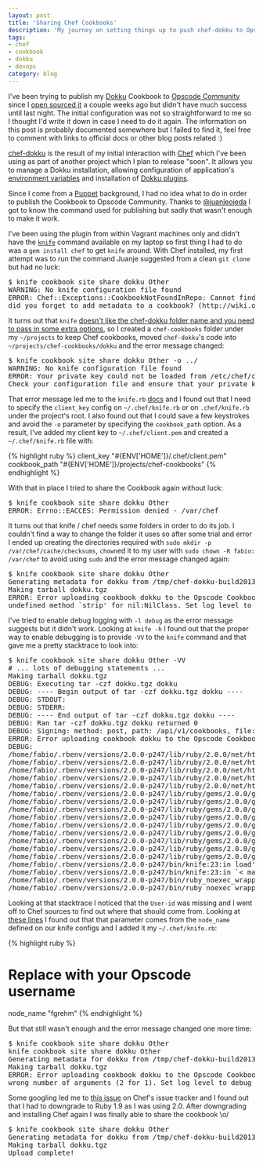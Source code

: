 ```yaml
---
layout: post
title: 'Sharing Chef Cookbooks'
description: 'My journey on setting things up to push chef-dokku to Opscode Community'
tags:
- chef
- cookbook
- dokku
- devops
category: blog
---
```


I've been trying to publish my [Dokku](https://github.com/progrium/dokku) Cookbook
to [Opscode Community](http://www.opscode.com/community/) since I [open sourced it](https://github.com/fgrehm/chef-dokku)
a couple weeks ago but didn't have much success until last night. The initial
configuration was not so straightforward to me so I thought I'd write it down
in case I need to do it again. The information on this post is probably documented
somewhere but I failed to find it, feel free to comment with links to official docs
or other blog posts related :)

[chef-dokku](https://github.com/fgrehm/chef-dokku) is the result of my initial
interaction with [Chef](http://www.opscode.com/chef/) which I've been using as
part of another project which I plan to release "soon". It allows you to manage
a Dokku installation, allowing configuration of application's [environment variables](https://github.com/progrium/dokku#environment-setup)
and installation of [Dokku plugins](https://github.com/progrium/dokku/wiki/Plugins).

Since I come from a [Puppet](http://puppetlabs.com/puppet/what-is-puppet) background,
I had no idea what to do in order to publish the Cookbook to Opscode Community.
Thanks to [@juanjeojeda](https://twitter.com/juanjeojeda/status/376398727822340096)
I got to know the command used for publishing but sadly that wasn't enough to
make it work.

I've been using the plugin from within Vagrant machines only and didn't have the
[`knife`](http://docs.opscode.com/knife.html) command available on my laptop so
first thing I had to do was a `gem install chef` to get `knife` around. With Chef
installed, my first attempt was to run the command Juanje suggested from a clean
`git clone` but had no luck:

<div class="highlight">
  <pre>$ knife cookbook site share dokku Other
WARNING: No knife configuration file found
ERROR: Chef::Exceptions::CookbookNotFoundInRepo: Cannot find a cookbook named dokku;
did you forget to add metadata to a cookbook? (http://wiki.opscode.com/display/chef/Metadata)</pre>
</div>

It turns out that `knife` [doesn't like the chef-dokku folder name and you need to pass in some extra options](http://starkandwayne.com/articles/2013/05/07/tdd-your-devops-with-test-kitchen/#sharing_the_cookbook),
so I created a `chef-cookbooks` folder under my `~/projects` to keep Chef
cookbooks, moved `chef-dokku`'s code into `~/projects/chef-cookbooks/dokku` and
the error message changed:

<div class="highlight">
  <pre>$ knife cookbook site share dokku Other -o ../
WARNING: No knife configuration file found
ERROR: Your private key could not be loaded from /etc/chef/client.pem
Check your configuration file and ensure that your private key is readable</pre>
</div>

That error message led me to the `knife.rb` [docs](http://docs.opscode.com/config_rb_knife.html)
and I found out that I need to specify the `client_key` config on `~/.chef/knife.rb`
or on `.chef/knife.rb` under the project's root. I also found out that I could
save a few keystrokes and avoid the `-o` parameter by specifying the `cookbook_path`
option. As a result, I've added my client key to `~/.chef/client.pem` and created a
`~/.chef/knife.rb` file with:

{% highlight ruby %}
client_key "#{ENV['HOME']}/.chef/client.pem"
cookbook_path "#{ENV['HOME']}/projects/chef-cookbooks"
{% endhighlight %}

With that in place I tried to share the Cookbook again without luck:

<div class="highlight">
  <pre>$ knife cookbook site share dokku Other
ERROR: Errno::EACCES: Permission denied - /var/chef</pre>
</div>

It turns out that knife / chef needs some folders in order to do its job. I
couldn't find a way to change the folder it uses so after some trial and error
I ended up creating the directories required with `sudo mkdir -p /var/chef/cache/checksums`,
`chown`ed it to my user with `sudo chown -R fabio: /var/chef` to avoid using
`sudo` and the error message changed again:

<div class="highlight">
  <pre>$ knife cookbook site share dokku Other
Generating metadata for dokku from /tmp/chef-dokku-build20131001-18021-ypq6jp/dokku/metadata.rb
Making tarball dokku.tgz
ERROR: Error uploading cookbook dokku to the Opscode Cookbook Site:
undefined method `strip' for nil:NilClass. Set log level to debug (-l debug) for more information.</pre>
</div>

I've tried to enable debug logging with `-l debug` as the error message suggests
but it didn't work. Looking at `knife -h` I found out that the proper way to enable
debugging is to provide `-VV` to the `knife` command and that gave me a pretty
stacktrace to look into:

<div class="highlight">
  <pre>$ knife cookbook site share dokku Other -VV
# ... lots of debugging statements ...
Making tarball dokku.tgz
DEBUG: Executing tar -czf dokku.tgz dokku
DEBUG: ---- Begin output of tar -czf dokku.tgz dokku ----
DEBUG: STDOUT:
DEBUG: STDERR:
DEBUG: ---- End output of tar -czf dokku.tgz dokku ----
DEBUG: Ran tar -czf dokku.tgz dokku returned 0
DEBUG: Signing: method: post, path: /api/v1/cookbooks, file: #< File:0x007f584a01ed08 >, User-id: , Timestamp: 2013-10-01T14:39:46Z
ERROR: Error uploading cookbook dokku to the Opscode Cookbook Site: undefined method `strip' for nil:NilClass. Set log level to debug (-l debug) for more information.
DEBUG:
/home/fabio/.rbenv/versions/2.0.0-p247/lib/ruby/2.0.0/net/http/header.rb:17:in `block in initialize_http_header'
/home/fabio/.rbenv/versions/2.0.0-p247/lib/ruby/2.0.0/net/http/header.rb:15:in `each'
/home/fabio/.rbenv/versions/2.0.0-p247/lib/ruby/2.0.0/net/http/header.rb:15:in `initialize_http_header'
/home/fabio/.rbenv/versions/2.0.0-p247/lib/ruby/2.0.0/net/http/generic_request.rb:44:in `initialize'
/home/fabio/.rbenv/versions/2.0.0-p247/lib/ruby/2.0.0/net/http/request.rb:14:in `initialize'
/home/fabio/.rbenv/versions/2.0.0-p247/lib/ruby/gems/2.0.0/gems/chef-11.6.0/lib/chef/cookbook_site_streaming_uploader.rb:137:in `new'
/home/fabio/.rbenv/versions/2.0.0-p247/lib/ruby/gems/2.0.0/gems/chef-11.6.0/lib/chef/cookbook_site_streaming_uploader.rb:137:in `make_request'
/home/fabio/.rbenv/versions/2.0.0-p247/lib/ruby/gems/2.0.0/gems/chef-11.6.0/lib/chef/cookbook_site_streaming_uploader.rb:67:in `post'
/home/fabio/.rbenv/versions/2.0.0-p247/lib/ruby/gems/2.0.0/gems/chef-11.6.0/lib/chef/knife/cookbook_site_share.rb:89:in `do_upload'
/home/fabio/.rbenv/versions/2.0.0-p247/lib/ruby/gems/2.0.0/gems/chef-11.6.0/lib/chef/knife/cookbook_site_share.rb:67:in `run'
/home/fabio/.rbenv/versions/2.0.0-p247/lib/ruby/gems/2.0.0/gems/chef-11.6.0/lib/chef/knife.rb:466:in `run_with_pretty_exceptions'
/home/fabio/.rbenv/versions/2.0.0-p247/lib/ruby/gems/2.0.0/gems/chef-11.6.0/lib/chef/knife.rb:173:in `run'
/home/fabio/.rbenv/versions/2.0.0-p247/lib/ruby/gems/2.0.0/gems/chef-11.6.0/lib/chef/application/knife.rb:123:in `run'
/home/fabio/.rbenv/versions/2.0.0-p247/lib/ruby/gems/2.0.0/gems/chef-11.6.0/bin/knife:25:in `< top (required)>'
/home/fabio/.rbenv/versions/2.0.0-p247/bin/knife:23:in load'
/home/fabio/.rbenv/versions/2.0.0-p247/bin/knife:23:in `< main>'
/home/fabio/.rbenv/versions/2.0.0-p247/bin/ruby_noexec_wrapper:14:in `eval'
/home/fabio/.rbenv/versions/2.0.0-p247/bin/ruby_noexec_wrapper:14:in `< main>'</pre>
</div>

Looking at that stacktrace I noticed that the `User-id` was missing and I went
off to Chef sources to find out where that should come from. Looking at [these lines](https://github.com/opscode/chef/blob/56a5ae1f9b7f7d5854c6532566995d1c8a276e6e/lib/chef/knife/cookbook_site_share.rb#L67)
I found out that that parameter comes from the `node_name` defined on our knife
configs and I added it my `~/.chef/knife.rb`:

{% highlight ruby %}
# Replace with your Opscode username
node_name "fgrehm"
{% endhighlight %}

But that still wasn't enough and the error message changed one more time:

<div class="highlight">
  <pre>$ knife cookbook site share dokku Other
knife cookbook site share dokku Other
Generating metadata for dokku from /tmp/chef-dokku-build20131001-3501-1srzrdt/dokku/metadata.rb
Making tarball dokku.tgz
ERROR: Error uploading cookbook dokku to the Opscode Cookbook Site:
wrong number of arguments (2 for 1). Set log level to debug (-l debug) for more information.</pre>
</div>

Some googling led me to [this issue](https://tickets.opscode.com/browse/CHEF-4456)
on Chef's issue tracker and I found out that I had to downgrade to Ruby 1.9 as I
was using 2.0.  After downgrading and installing Chef again I was finally able to
share the cookbook \o/

<div class="highlight">
  <pre>$ knife cookbook site share dokku Other
Generating metadata for dokku from /tmp/chef-dokku-build20131001-16730-1rlofvz/dokku/metadata.rb
Making tarball dokku.tgz
Upload complete!</pre>
</div>
